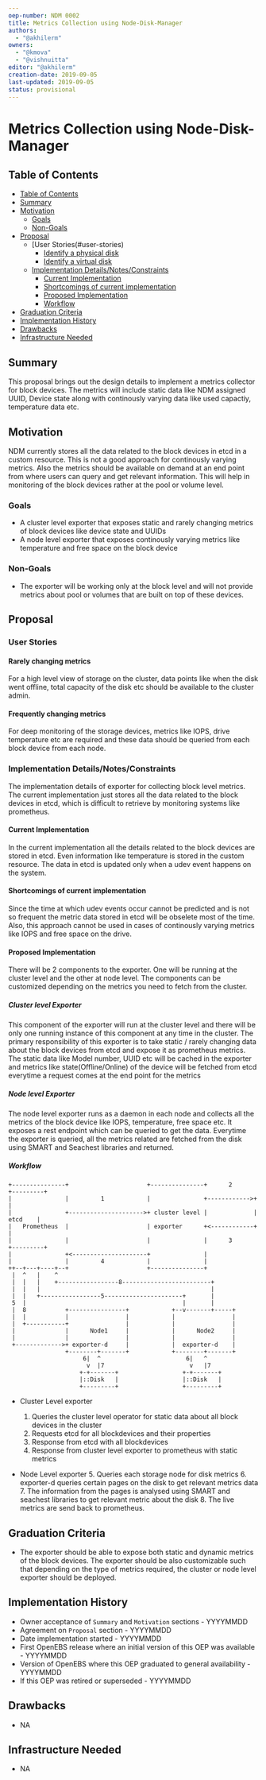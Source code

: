 ```yaml
---
oep-number: NDM 0002
title: Metrics Collection using Node-Disk-Manager
authors:
  - "@akhilerm"
owners:
  - "@kmova"
  - "@vishnuitta"
editor: "@akhilerm"
creation-date: 2019-09-05
last-updated: 2019-09-05
status: provisional
---
```


# Metrics Collection using Node-Disk-Manager

## Table of Contents

* [Table of Contents](#table-of-contents)
* [Summary](#summary)
* [Motivation](#motivation)
    * [Goals](#goals)
    * [Non-Goals](#non-goals)
* [Proposal](#proposal)
    * [User Stories(#user-stories)
      * [Identify a physical disk](#identify-a-physical-disk)
      * [Identify a virtual disk](#identify-a-virtual-disk)
    * [Implementation Details/Notes/Constraints](#implementation-detailsnotesconstraints)
      * [Current Implementation](#current-implementation)
      * [Shortcomings of current implementation](#shortcomings-of-current-implementation)
      * [Proposed Implementation](#proposed-implementation)
      * [Workflow](#worflow)
* [Graduation Criteria](#graduation-criteria)
* [Implementation History](#implementation-history)
* [Drawbacks](#drawbacks)
* [Infrastructure Needed](#infrastructure-needed)

## Summary

This proposal brings out the design details to implement a metrics collector
for block devices. The metrics will include static data like NDM assigned
UUID, Device state along with continously varying data like used capactiy,
temperature data etc.

## Motivation

NDM currently stores all the data related to the block devices in etcd in a
custom resource. This is not a good approach for continously varying metrics.
Also the metrics should be available on demand at an end point from where users
can query and get relevant information. This will help in monitoring of the block
devices rather at the pool or volume level.

### Goals

- A cluster level exporter that exposes static and rarely changing metrics of
  block devices like device state and UUIDs
- A node level exporter that exposes continously varying metrics like temperature
  and free space on the block device

### Non-Goals

- The exporter will be working only at the block level and will not provide
  metrics about pool or volumes that are built on top of these devices.

## Proposal

### User Stories

#### Rarely changing metrics
For a high level view of storage on the cluster, data points like when the
disk went offline, total capacity of the disk etc should be available to the
cluster admin.

#### Frequently changing metrics
For deep monitoring of the storage devices, metrics like IOPS, drive temperature etc
are required and these data should be queried from each block device from each node.

### Implementation Details/Notes/Constraints

The implementation details of exporter for collecting block level metrics. The current
implementation just stores all the data related to the block devices in etcd, which
is difficult to retrieve by monitoring systems like prometheus.

#### Current Implementation
In the current implementation all the details related to the block devices are stored
in etcd. Even information like temperature is stored in the custom resource. The data
in etcd is updated only when a udev event happens on the system.

#### Shortcomings of current implementation
Since the time at which udev events occur cannot be predicted and is not so frequent
the metric data stored in etcd will be obselete most of the time. Also, this approach
cannot be used in cases of continously varying metrics like IOPS and free space on the
drive.

#### Proposed Implementation

There will be 2 components to the exporter. One will be running at the cluster level
and the other at node level. The components can be customized depending on the metrics
you need to fetch from the cluster.

##### Cluster level Exporter
This component of the exporter will run at the cluster level and there will be only one
running instance of this component at any time in the cluster. The primary responsibility
of this exporter is to take static / rarely changing data about the block devices from
etcd and expose it as prometheus metrics. The static data like Model number, UUID etc
will be cached in the exporter and metrics like state(Offline/Online) of the device will be
fetched from etcd everytime a request comes at the end point for the metrics

##### Node level Exporter
The node level exporter runs as a daemon in each node and collects all the metrics of the
block device like IOPS, temperature, free space etc. It exposes a rest endpoint which can
be queried to get the data. Everytime the exporter is queried, all the metrics related are
fetched from the disk using SMART and Seachest libraries and returned.

##### Workflow
```
+---------------+                      +---------------+      2      +---------+
|               |         1            |               +------------>+         |
|               +--------------------->+ cluster level |             | etcd    |
|   Prometheus  |                      | exporter      +<------------+         |
|               |                      |               |      3      +---------+
|               +<---------------------+               |
|               |         4            |               |
++--+---+----+--+                      +---------------+
 |  ^   |    ^
 |  |   |    +-----------------8-------------------------+
 |  |   |                                                |
 |  |   +-----------------5----------------------+       |
 5  |                                            |       |
 |  8           +----------------+            +--v-------+-----+
 |  |           |                |            |                |
 |  +-----------+                |            |                |
 |              |      Node1     |            |      Node2     |
 |              |                |            |                |
 +------------->+ exporter-d     |            |  exporter-d    |
                +--------+-------+            +--------+-------+
                     6|  ^                        6|   ^
                      v  |7                        v   |7
                    +-+-------+                  +-+-------+
                    |::Disk   |                  |::Disk   |
                    +---------+                  +---------+

```

- Cluster Level exporter
  1. Queries the cluster level operator for static data about all block devices
     in the cluster
  2. Requests etcd for all blockdevices and their properties
  3. Response from etcd with all blockdevices
  4. Response from cluster level exporter to prometheus with static metrics

- Node Level exporter
  5. Queries each storage node for disk metrics
  6. exporter-d queries certain pages on the disk to get relevant metrics data
  7. The information from the pages is analysed using SMART and seachest libraries
     to get relevant metric about the disk
  8. The live metrics are send back to prometheus.   

## Graduation Criteria

- The exporter should be able to expose both static and dynamic metrics of the
  block devices. The exporter should be also customizable such that depending on the
  type of metrics required, the cluster or node level exporter should be deployed.

## Implementation History

- Owner acceptance of `Summary` and `Motivation` sections - YYYYMMDD
- Agreement on `Proposal` section - YYYYMMDD
- Date implementation started - YYYYMMDD
- First OpenEBS release where an initial version of this OEP was available - YYYYMMDD
- Version of OpenEBS where this OEP graduated to general availability - YYYYMMDD
- If this OEP was retired or superseded - YYYYMMDD

## Drawbacks

- NA

## Infrastructure Needed

- NA